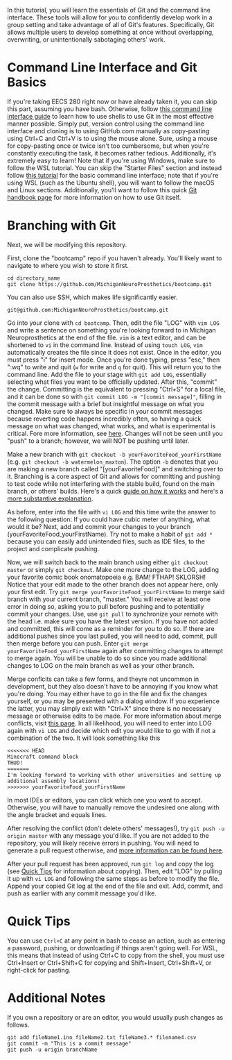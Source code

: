 In this tutorial, you will learn the essentials of Git and the command line interface. These tools will allow for you to confidently develop work in a group setting and take advantage of all of Git's features. Specifically, Git allows multiple users to develop something at once without overlapping, overwriting, or unintentionally sabotaging others' work.

# Command Line Interface and Git Basics
If you're taking EECS 280 right now or have already taken it, you can skip this part, assuming you have bash. Otherwise, follow [this command line interface guide](https://eecs280staff.github.io/p1-stats/setup.html#command-line-tools) to learn how to use shells to use Git in the most effective manner possible. Simply put, version control using the command line interface and cloning is to using GitHub.com manually as copy-pasting using Ctrl+C and Ctrl+V is to using the mouse alone. Sure, using a mouse for copy-pasting once or twice isn't too cumbersome, but when you're constantly executing the task, it becomes rather tedious. Additionally, it's extremely easy to learn! Note that if you're using Windows, make sure to follow the WSL tutorial. You can skip the "Starter Files" section and instead follow [this tutorial](https://tutorial.djangogirls.org/en/intro_to_command_line/) for the basic command line interface; note that if you're using WSL (such as the Ubuntu shell), you will want to follow the macOS and Linux sections. Additionally, you'll want to follow this quick [Git handbook page](https://guides.github.com/introduction/git-handbook/) for more information on how to use Git itself.

# Branching with Git
Next, we will be modifying this repository.

First, clone the "bootcamp" repo if you haven't already. You'll likely want to navigate to where you wish to store it first.
```
cd directory_name
git clone https://github.com/MichiganNeuroProsthetics/bootcamp.git
```
You can also use SSH, which makes life significantly easier.
```
git@github.com:MichiganNeuroProsthetics/bootcamp.git
```
Go into your clone with `cd bootcamp`. Then, edit the file "LOG" with `vim LOG` and write a sentence on something you're looking forward to in Michigan Neuroprosthetics at the end of the file. `vim` is a text editor, and can be shortened to `vi` in the command line. Instead of using `touch LOG`, `vim` automatically creates the file since it does not exist. Once in the editor, you must press "i" for insert mode. Once you're done typing, press "esc," then ":wq" to write and quit (`w` for write and `q` for quit). This will return you to the command line.
Add the file to your stage with `git add LOG`, essentially selecting what files you want to be officially updated. After this, "commit" the change. Committing is the equivalent to pressing "Ctrl+S" for a local file, and it can be done so with `git commit LOG -m "[commit message]"`, filling in the commit message with a brief but insightful message on what you changed. Make sure to always be specific in your commit messages because reverting code happens incredibly often, so having a quick message on what was changed, what works, and what is experimental is critical. Fore more information, see [here](https://chris.beams.io/posts/git-commit/). Changes will not be seen until you "push" to a branch; however, we will NOT be pushing until later.

Make a new branch with `git checkout -b yourFavoriteFood_yourFirstName` (e.g. `git checkout -b watermelon_maxton`). The option `-b` denotes that you are making a new branch called "[yourFavoriteFood]" and switching over to it.
Branching is a core aspect of Git and allows for committing and pushing to test code while not interfering with the stable build, found on the main branch, or others' builds. Here's a quick [guide on how it works](https://www.atlassian.com/git/tutorials/using-branches) and here's a [more substantive explanation](https://git-scm.com/book/en/v2/Git-Branching-Basic-Branching-and-Merging).

As before, enter into the file with `vi LOG` and this time write the answer to the following question: If you could have cubic meter of anything, what would it be? Next, add and commit your changes to your branch (yourFavoriteFood_yourFirstName). Try not to make a habit of `git add *` because you can easily add unintended files, such as IDE files, to the project and complicate pushing.

Now, we will switch back to the main branch using either `git checkout master` or simply `git checkout`. Make one more change to the LOG, adding your favorite comic book onomatopoeia e.g. BAM! FTHAP! SKLORSH! Notice that your edit made to the other branch does not appear here, only your first edit. Try `git merge yourFavoriteFood_yourFirstName` to merge said branch with your current branch, "master." You will receive at least one error in doing so, asking you to pull before pushing and to potentially commit your changes. Use, use `git pull` to synchronize your remote with the head i.e. make sure you have the latest version. If you have not added and committed, this will come as a reminder for you to do so. If there are additional pushes since you last pulled, you will need to add, commit, pull then merge before you can push. Enter `git merge yourFavoriteFood_yourFirstName` again after committing changes to attempt to merge again. You will be unable to do so since you made additional changes to LOG on the main branch as well as your other branch.

Merge conflcits can take a few forms, and theyre not uncommon in development, but they also doesn't have to be annoying if you know what you're doing. You may either have to go in the file and fix the changes yourself, or you may be presented with a dialog window. If you experience the latter, you may simply exit with "Ctrl+X" since there is no necessary message or otherwise edits to be made. For more information about merge conflicts, visit [this page](https://www.atlassian.com/git/tutorials/using-branches/merge-conflicts). In all likelihood, you will need to enter into LOG again with `vi LOG` and decide which edit you would like to go with if not a combination of the two. It will look something like this
```
<<<<<<< HEAD
Minecraft command block
THUD!
=======
I'm looking forward to working with other universities and setting up additional assembly locations!
>>>>>>> yourFavoriteFood_yourFirstName
```
In most IDEs or editors, you can click which one you want to accept. Otherwise, you will have to manually remove the undesired one along with the angle bracket and equals lines.

After resolving the conflict (don't delete others' messages!), try `git push -u origin master` with any message you'd like. If you are not added to the repository, you will likely receive errors in pushing. You will need to generate a pull request otherwise, and [more information can be found here](https://docs.github.com/en/desktop/contributing-and-collaborating-using-github-desktop/creating-an-issue-or-pull-request).

After your pull request has been approved, run `git log` and copy the log (see [Quick Tips](https://github.com/MichiganNeuroProsthetics/bootcamp#quick-tips) for information about copying). Then, edit "LOG" by pulling it up with `vi LOG` and following the same steps as before to modify the file. Append your copied Git log at the end of the file and exit. Add, commit, and push as earlier with any commit message you'd like.

# Quick Tips
You can use `Ctrl+C` at any point in bash to cease an action, such as entering a password, pushing, or downloading if things aren't going well.
For WSL, this means that instead of using Ctrl+C to copy from the shell, you must use Ctrl+Insert or Ctrl+Shift+C for copying and Shift+Insert, Ctrl+Shift+V, or right-click for pasting.

# Additional Notes
If you own a repository or are an editor, you would usually push changes as follows.
```
git add fileName1.ino fileName2.txt fileName3.* filename4.csv
git commit -m "This is a commit message"
git push -u origin branchName
```
